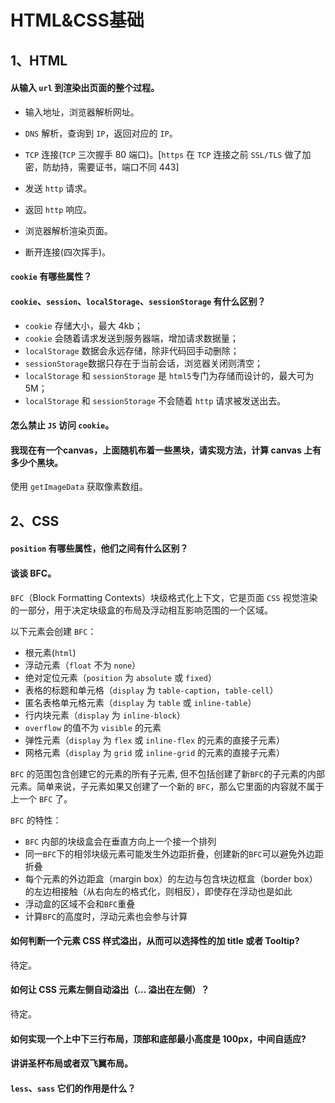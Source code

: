 # HTML&CSS基础



## 1、HTML

#### 从输入 `url` 到渲染出页面的整个过程。

* 输入地址，浏览器解析网址。

* `DNS` 解析，查询到 `IP`，返回对应的 `IP`。

* `TCP` 连接(`TCP` 三次握手 80 端口)。[`https` 在 `TCP` 连接之前 `SSL/TLS` 做了加密，防劫持，需要证书，端口不同 443]

* 发送 `http` 请求。

* 返回 `http` 响应。

* 浏览器解析渲染页面。

* 断开连接(四次挥手)。

#### `cookie` 有哪些属性？



#### `cookie`、`session`、`localStorage`、`sessionStorage` 有什么区别？

* `cookie` 存储大小，最大 4kb；
* `cookie` 会随着请求发送到服务器端，增加请求数据量；
* `localStorage` 数据会永远存储，除非代码回手动删除；
* `sessionStorage`数据只存在于当前会话，浏览器关闭则清空；
* `localStorage` 和 `sessionStorage` 是 `html5`专门为存储而设计的，最大可为5M；
* `localStorage` 和 `sessionStorage` 不会随着 `http` 请求被发送出去。

#### 怎么禁止 `JS` 访问 `cookie`。



#### 我现在有一个canvas，上面随机布着一些黑块，请实现方法，计算 canvas 上有多少个黑块。

使用 `getImageData` 获取像素数组。

## 2、CSS

#### `position` 有哪些属性，他们之间有什么区别？



#### 谈谈 BFC。

`BFC`（Block Formatting Contexts）块级格式化上下文，它是页面 `CSS` 视觉渲染的一部分，用于决定块级盒的布局及浮动相互影响范围的一个区域。

以下元素会创建 `BFC`：

- 根元素(`html`)
- 浮动元素（`float` 不为 `none`）
- 绝对定位元素（`position` 为 `absolute` 或 `fixed`）
- 表格的标题和单元格（`display` 为 `table-caption`，`table-cell`）
- 匿名表格单元格元素（`display` 为 `table` 或 `inline-table`）
- 行内块元素（`display` 为 `inline-block`）
- `overflow` 的值不为 `visible` 的元素
- 弹性元素（`display` 为 `flex` 或 `inline-flex` 的元素的直接子元素）
- 网格元素（`display` 为 `grid` 或 `inline-grid` 的元素的直接子元素）

`BFC` 的范围包含创建它的元素的所有子元素, 但不包括创建了新`BFC`的子元素的内部元素。简单来说，子元素如果又创建了一个新的 `BFC`，那么它里面的内容就不属于上一个 `BFC` 了。

`BFC` 的特性：

* `BFC` 内部的块级盒会在垂直方向上一个接一个排列 
* 同一`BFC`下的相邻块级元素可能发生外边距折叠，创建新的`BFC`可以避免外边距折叠
* 每个元素的外边距盒（margin box）的左边与包含块边框盒（border box）的左边相接触（从右向左的格式化，则相反），即使存在浮动也是如此
* 浮动盒的区域不会和`BFC`重叠
* 计算`BFC`的高度时，浮动元素也会参与计算



#### 如何判断一个元素 CSS 样式溢出，从而可以选择性的加 title 或者 Tooltip?

待定。

#### 如何让 CSS 元素左侧自动溢出（... 溢出在左侧）？

待定。

#### 如何实现一个上中下三行布局，顶部和底部最小高度是 100px，中间自适应?



#### 讲讲圣杯布局或者双飞翼布局。



#### `less`、`sass` 它们的作用是什么？


